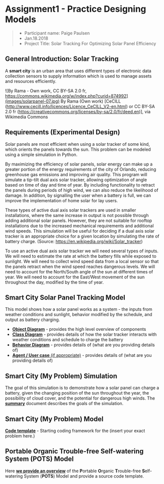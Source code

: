 # Assignment1 - Practice Designing Models

> * Participant name: Paige Paulsen
> * Jan.18.2018
> * Project Title: Solar Tracking For Optimizing Solar Panel Efficiency

## General Introduction: Solar Tracking

A **smart city** is an urban area that uses different types of electronic data collection sensors to supply information which is used to manage assets and resources efficiently.

![By Rama - Own work, CC BY-SA 2.0 fr, https://commons.wikimedia.org/w/index.php?curid=874992](images/solarpanel-07.jpg)
By Rama (Own work) [CeCILL (http://www.cecill.info/licences/Licence_CeCILL_V2-en.html) or CC BY-SA 2.0 fr (https://creativecommons.org/licenses/by-sa/2.0/fr/deed.en)], via Wikimedia Commons


## Requirements (Experimental Design)

Solar panels are most efficient when using a solar tracker of some kind, which orients the panels towards the sun. This problem can be modeled using a simple simulation in Python.

By maximizing the efficiency of solar panels, solar energy can make up a greater portion of the energy requirements of the city of Orlando, reducing greenhouse gas emissions and improving air quality. This program will simulate a tip-tilt dual axis solar tracker, allowing optimization of angle based on time of day and time of year. By including functionality to retract the panels during periods of high wind, we can also reduce the likelihood of damage. In addition, by signalling the user when a battery is full, we can improve the implementation of home solar for lay users.

These types of active dual axis solar trackers are used in smaller installations, where the same increase in output is not possible through adding additional solar panels. However, they are not suitable for rooftop installations due to the increased mechanical requirements and additional wind speeds. This simulation will be useful for deciding if a dual axis solar tracker is an appropriate choice for a given location by simulating the rate of battery charge. (Source: https://en.wikipedia.org/wiki/Solar_tracker)

To use an active dual axis solar tracker we will need several types of inputs. We will need to estimate the rate at which the battery fills while exposed to sunlight. We will need to collect wind speed data from a local sensor so that the panels retract when the wind speed reaches dangerous levels. We will need to account for the North/South angle of the sun at different times of year. We will need to account for the East/West movement of the sun throughout the day, modified by the time of year.

## Smart City Solar Panel Tracking Model

This model shows how a solar panel works as a system - the inputs from weather conditions and sunlight, behavior modified by the schedule, and output as battery charging. 

* [**Object Diagram**](model/object_diagram.md) - provides the high level overview of components
* [**Class Diagram**](model/class_diagram.md) - provides details of how the solar tracker interacts with weather conditions and schedule to charge the battery
* [**Behavior Diagram**](model/behavior_diagram.md) - provides details of (what are you providing details of)
* [**Agent / User case** (if appropriate)](model/agent_usecase_diagram.md) - provides details of (what are you providing details of)

## Smart City (My Problem) Simulation

The goal of this simulation is to demonstrate how a solar panel can charge a battery, given the changing position of the sun throughout the year, the possibility of cloud cover, and the potential for dangerous high winds. The [**summary**](model/README.md) document describes the goals of the simulation.


## Smart City (My Problem) Model
[**Code template**](code/README.md) - Starting coding framework for the (insert your exact problem here.)

## **P**ortable **O**rganic **T**rouble-free **S**elf-watering System (**POTS**) Model
Here [**we provide an overview**](code/POTS_system/README.md) of the **P**ortable **O**rganic **T**rouble-free **S**elf-watering System (**POTS**) Model and provide a source code template.


